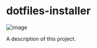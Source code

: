 # dotfiles-installer


![image](https://github.com/user-attachments/assets/c92bc399-c775-4d79-b10b-2e93c61e7f7a)

A description of this project.
